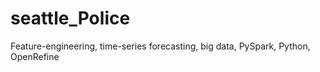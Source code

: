 # seattle_Police
Feature-engineering, time-series forecasting, big data, PySpark, Python, OpenRefine
